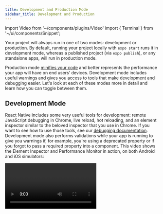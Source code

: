 ```yaml
---
title: Development and Production Mode
sidebar_title: Development and Production
---
```


import Video from '~/components/plugins/Video'
import { Terminal } from '~/ui/components/Snippet';

Your project will always run in one of two modes: development or production. By default, running your project locally with `expo start` runs it in development mode, whereas a published project (via `expo publish`), or any standalone apps, will run in production mode.

Production mode [minifies your code](https://www.imperva.com/learn/performance/minification/) and better represents the performance your app will have on end users' devices. Development mode includes useful warnings and gives you access to tools that make development and debugging easier. Let's look at each of these modes more in detail and learn how you can toggle between them.

## Development Mode

React Native includes some very useful tools for development: remote JavaScript debugging in Chrome, live reload, hot reloading, and an element inspector similar to the beloved inspector that you use in Chrome. If you want to see how to use those tools, see our [debugging documentation](debugging.md). Development mode also performs validations while your app is running to give you warnings if, for example, you're using a deprecated property or if you forgot to pass a required property into a component. This video shows the Element Inspector and Performance Monitor in action, on both Android and iOS simulators:

<Video file="dev-prod/devMode.mp4" />

> **This comes at a cost: your app runs slower in development mode.**
>
> You can toggle it on and off with the Expo CLI, see [production mode](#production-mode). When you switch it, just close and re-open your app for the change to take effect. **Any time you are testing the performance of your app, be sure to disable development mode**.

### Showing the Developer Menu

The Developer Menu gives you access to a host of features that make development and debugging much easier. Invoking it depends on the device where you are running your application:

- Terminal UI: Press <kbd>M</kbd> in the terminal to open the menu on connected iOS and Android
- iOS Device: Shake the device a little bit.
- iOS Simulator: Hit <kbd>Ctrl</kbd> + <kbd>Cmd ⌘</kbd> + <kbd>Z</kbd> on a Mac in the emulator to simulate the shake gesture, or press <kbd>Cmd ⌘</kbd> + <kbd>D</kbd>.
- Android Device: Shake the device vertically a little bit.
- Android Emulator: Either hit <kbd>Cmd ⌘</kbd> + <kbd>M</kbd> or <kbd>Ctrl</kbd> + <kbd>M</kbd> or run `adb shell input keyevent 82` in your terminal window.

## Production Mode

Production mode is most useful for two things:

- Testing your app's performance, as Development slows your app down considerably
- Catching bugs that only show up in production

The easiest way to simulate how your project will run on end users' devices is with the command

<Terminal cmd={['$ expo start --no-dev --minify']} />

Besides running in production mode (which tells the Metro bundler to set the `__DEV__` environment variable to `false`, among a few other things) the `--minify` flag will minify your app, meaning it will get rid of any unnecessary data (comments, formatting, unused code). If you're getting an error or crash in your standalone app, running your project with this command can save you a lot of time in finding the root cause.
